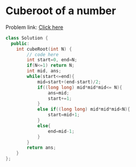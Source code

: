 # Cuberoot of a number

Problem link: [Click here](https://www.geeksforgeeks.org/problems/cube-root-of-a-number0915/1?page=5&difficulty=School&sortBy=submissions)
```cpp
class Solution {
  public:
    int cubeRoot(int N) {
        // code here
        int start=0, end=N;
        if(N<=1) return N;
        int mid, ans;
        while(start<=end){
            mid=start+(end-start)/2;
            if((long long) mid*mid*mid<= N){
                ans=mid;
                start+=1;
            }
            else if((long long) mid*mid*mid<N){
                start=mid+1;
            }
            else{
                end=mid-1;
            }
        }
        return ans;
    }
};
```
